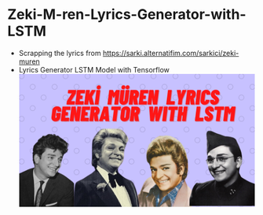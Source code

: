 # Zeki-M-ren-Lyrics-Generator-with-LSTM
* Scrapping the lyrics from https://sarki.alternatifim.com/sarkici/zeki-muren
* Lyrics Generator LSTM Model with Tensorflow
![](zeki_muren.png)
